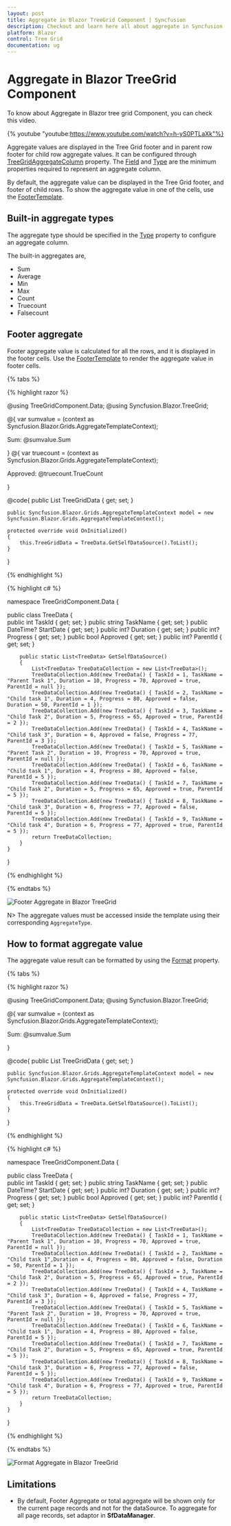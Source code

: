 ```yaml
---
layout: post
title: Aggregate in Blazor TreeGrid Component | Syncfusion
description: Checkout and learn here all about aggregate in Syncfusion Blazor TreeGrid component and much more details.
platform: Blazor
control: Tree Grid
documentation: ug
---
```


# Aggregate in Blazor TreeGrid Component

To know about Aggregate in Blazor tree grid Component, you can check this video.

{% youtube
"youtube:https://www.youtube.com/watch?v=h-yS0PTLaXk"%}

Aggregate values are displayed in the Tree Grid footer and in parent row footer for child row aggregate values. It can be configured through [TreeGridAggregateColumn](https://help.syncfusion.com/cr/blazor/Syncfusion.Blazor.TreeGrid.TreeGridAggregateColumn.html) property. The [Field](https://help.syncfusion.com/cr/blazor/Syncfusion.Blazor.TreeGrid.TreeGridAggregateColumn.html#Syncfusion_Blazor_TreeGrid_TreeGridAggregateColumn_Field) and [Type](https://help.syncfusion.com/cr/blazor/Syncfusion.Blazor.TreeGrid.TreeGridAggregateColumn.html#Syncfusion_Blazor_TreeGrid_TreeGridAggregateColumn_Type) are the minimum properties required to represent an aggregate column.

By default, the aggregate value can be displayed in the Tree Grid footer, and footer of child rows. To show the aggregate value in one of the cells, use the [FooterTemplate](https://help.syncfusion.com/cr/blazor/Syncfusion.Blazor.TreeGrid.TreeGridAggregateColumn.html#Syncfusion_Blazor_TreeGrid_TreeGridAggregateColumn_FooterTemplate).

## Built-in aggregate types

The aggregate type should be specified in the [Type](https://help.syncfusion.com/cr/blazor/Syncfusion.Blazor.TreeGrid.TreeGridAggregateColumn.html#Syncfusion_Blazor_TreeGrid_TreeGridAggregateColumn_Type) property to configure an aggregate column.

The built-in aggregates are,
* Sum
* Average
* Min
* Max
* Count
* Truecount
* Falsecount

## Footer aggregate

Footer aggregate value is calculated for all the rows, and it is displayed in the footer cells. Use the [FooterTemplate](https://help.syncfusion.com/cr/blazor/Syncfusion.Blazor.TreeGrid.TreeGridAggregateColumn.html#Syncfusion_Blazor_TreeGrid_TreeGridAggregateColumn_FooterTemplate) to render the aggregate value in footer cells.

{% tabs %}

{% highlight razor %}

@using TreeGridComponent.Data;
@using Syncfusion.Blazor.TreeGrid;

<SfTreeGrid DataSource="@TreeGridData" IdMapping="TaskId" ParentIdMapping="ParentId" AllowPaging="true" TreeColumnIndex="1">
    <TreeGridAggregates>
        <TreeGridAggregate ShowChildSummary="false">
            <TreeGridAggregateColumns>
                <TreeGridAggregateColumn Field="Duration" Type="Syncfusion.Blazor.Grids.AggregateType.Sum" Format="C2">
                    <FooterTemplate>
                        @{
                            var sumvalue = (context as Syncfusion.Blazor.Grids.AggregateTemplateContext);
                            <div>
                                <p>Sum: @sumvalue.Sum</p>
                            </div>
                        }
                    </FooterTemplate>
                </TreeGridAggregateColumn>
                <TreeGridAggregateColumn Field="Approved" Type="Syncfusion.Blazor.Grids.AggregateType.TrueCount" Format="C2">
                    <FooterTemplate>
                        @{
                            var truecount = (context as Syncfusion.Blazor.Grids.AggregateTemplateContext);
                            <div>
                                <p>Approved: @truecount.TrueCount</p>
                            </div>
                        }
                    </FooterTemplate>
                </TreeGridAggregateColumn>              
            </TreeGridAggregateColumns>
        </TreeGridAggregate>
    </TreeGridAggregates>
    <TreeGridColumns>
        <TreeGridColumn Field="TaskId" HeaderText="Task ID" Width="80" TextAlign="Syncfusion.Blazor.Grids.TextAlign.Right"></TreeGridColumn>
        <TreeGridColumn Field="TaskName" HeaderText="Task Name" Width="100"></TreeGridColumn>
        <TreeGridColumn Field="Duration" HeaderText="Duration" Width="100" TextAlign="Syncfusion.Blazor.Grids.TextAlign.Right"></TreeGridColumn>
        <TreeGridColumn Field="Progress" HeaderText="Progress" Width="100" TextAlign="Syncfusion.Blazor.Grids.TextAlign.Right"></TreeGridColumn>
        <TreeGridColumn Field="Approved" HeaderText="Approved" TextAlign="Syncfusion.Blazor.Grids.TextAlign.Center" DisplayAsCheckBox="true" Width="100">
        </TreeGridColumn>
    </TreeGridColumns>
</SfTreeGrid>

@code{
    public List<TreeData> TreeGridData { get; set; }

    public Syncfusion.Blazor.Grids.AggregateTemplateContext model = new Syncfusion.Blazor.Grids.AggregateTemplateContext();

    protected override void OnInitialized()
    {
        this.TreeGridData = TreeData.GetSelfDataSource().ToList();
    }
}

{% endhighlight %}

{% highlight c# %}

namespace TreeGridComponent.Data {

 public class TreeData
    {     
            public int TaskId { get; set; }
            public string TaskName { get; set; }
            public DateTime? StartDate { get; set; }
            public int? Duration { get; set; }
            public int? Progress { get; set; }
            public bool Approved { get; set; }
            public int? ParentId { get; set; }
        
        public static List<TreeData> GetSelfDataSource()
        {
            List<TreeData> TreeDataCollection = new List<TreeData>();
            TreeDataCollection.Add(new TreeData() { TaskId = 1, TaskName = "Parent Task 1", Duration = 10, Progress = 70, Approved = true, ParentId = null });
            TreeDataCollection.Add(new TreeData() { TaskId = 2, TaskName = "Child task 1", Duration = 4, Progress = 80, Approved = false, Duration = 50, ParentId = 1 });
            TreeDataCollection.Add(new TreeData() { TaskId = 3, TaskName = "Child Task 2", Duration = 5, Progress = 65, Approved = true, ParentId = 2 });
            TreeDataCollection.Add(new TreeData() { TaskId = 4, TaskName = "Child task 3", Duration = 6, Approved = false, Progress = 77, ParentId = 3 });
            TreeDataCollection.Add(new TreeData() { TaskId = 5, TaskName = "Parent Task 2", Duration = 10, Progress = 70, Approved = true, ParentId = null });
            TreeDataCollection.Add(new TreeData() { TaskId = 6, TaskName = "Child task 1", Duration = 4, Progress = 80, Approved = false, ParentId = 5 });
            TreeDataCollection.Add(new TreeData() { TaskId = 7, TaskName = "Child Task 2", Duration = 5, Progress = 65, Approved = true, ParentId = 5 });
            TreeDataCollection.Add(new TreeData() { TaskId = 8, TaskName = "Child task 3", Duration = 6, Progress = 77, Approved = false, ParentId = 5 });
            TreeDataCollection.Add(new TreeData() { TaskId = 9, TaskName = "Child task 4", Duration = 6, Progress = 77, Approved = true, ParentId = 5 });
            return TreeDataCollection;
        }
    }
}

{% endhighlight %}

{% endtabs %}

![Footer Aggregate in Blazor TreeGrid](images/blazor-treegrid-footer-aggregate.png)

N> The aggregate values must be accessed inside the template using their corresponding `AggregateType`.

## How to format aggregate value

The aggregate value result can be formatted by using the [Format](https://help.syncfusion.com/cr/blazor/Syncfusion.Blazor.TreeGrid.TreeGridAggregateColumn.html#Syncfusion_Blazor_TreeGrid_TreeGridAggregateColumn_Format) property.

{% tabs %}

{% highlight razor %}

@using TreeGridComponent.Data;
@using Syncfusion.Blazor.TreeGrid;

<SfTreeGrid DataSource="@TreeGridData" IdMapping="TaskId" ParentIdMapping="ParentId" AllowPaging="true" TreeColumnIndex="1">
    <TreeGridAggregates>
        <TreeGridAggregate ShowChildSummary="false">
            <TreeGridAggregateColumns>
                <TreeGridAggregateColumn Field="Duration" Type="Syncfusion.Blazor.Grids.AggregateType.Sum" Format="C2">
                    <FooterTemplate>
                        @{
                            var sumvalue = (context as Syncfusion.Blazor.Grids.AggregateTemplateContext);
                            <div>
                                <p>Sum: @sumvalue.Sum</p>
                            </div>
                        }
                    </FooterTemplate>
                </TreeGridAggregateColumn>                            
            </TreeGridAggregateColumns>
        </TreeGridAggregate>
    </TreeGridAggregates>
    <TreeGridColumns>
        <TreeGridColumn Field="TaskId" HeaderText="Task ID" Width="80" TextAlign="Syncfusion.Blazor.Grids.TextAlign.Right"></TreeGridColumn>
        <TreeGridColumn Field="TaskName" HeaderText="Task Name" Width="100"></TreeGridColumn>
        <TreeGridColumn Field="Duration" HeaderText="Duration" Width="100" TextAlign="Syncfusion.Blazor.Grids.TextAlign.Right"></TreeGridColumn>
        <TreeGridColumn Field="Progress" HeaderText="Progress" Width="100" TextAlign="Syncfusion.Blazor.Grids.TextAlign.Right"></TreeGridColumn>
        <TreeGridColumn Field="Approved" HeaderText="Approved" TextAlign="Syncfusion.Blazor.Grids.TextAlign.Center" DisplayAsCheckBox="true" Width="100">
        </TreeGridColumn>
    </TreeGridColumns>
</SfTreeGrid>

@code{
    public List<TreeData> TreeGridData { get; set; }

    public Syncfusion.Blazor.Grids.AggregateTemplateContext model = new Syncfusion.Blazor.Grids.AggregateTemplateContext();

    protected override void OnInitialized()
    {
        this.TreeGridData = TreeData.GetSelfDataSource().ToList();
    }
}

{% endhighlight %}

{% highlight c# %}

namespace TreeGridComponent.Data {

 public class TreeData
    {     
            public int TaskId { get; set; }
            public string TaskName { get; set; }
            public DateTime? StartDate { get; set; }
            public int? Duration { get; set; }
            public int? Progress { get; set; }
            public bool Approved { get; set; }
            public int? ParentId { get; set; }
        
        public static List<TreeData> GetSelfDataSource()
        {
            List<TreeData> TreeDataCollection = new List<TreeData>();
            TreeDataCollection.Add(new TreeData() { TaskId = 1, TaskName = "Parent Task 1", Duration = 10, Progress = 70, Approved = true, ParentId = null });
            TreeDataCollection.Add(new TreeData() { TaskId = 2, TaskName = "Child task 1",Duration = 4, Progress = 80, Approved = false, Duration = 50, ParentId = 1 });
            TreeDataCollection.Add(new TreeData() { TaskId = 3, TaskName = "Child Task 2", Duration = 5, Progress = 65, Approved = true, ParentId = 2 });
            TreeDataCollection.Add(new TreeData() { TaskId = 4, TaskName = "Child task 3", Duration = 6, Approved = false, Progress = 77, ParentId = 3 });
            TreeDataCollection.Add(new TreeData() { TaskId = 5, TaskName = "Parent Task 2", Duration = 10, Progress = 70, Approved = true, ParentId = null });
            TreeDataCollection.Add(new TreeData() { TaskId = 6, TaskName = "Child task 1", Duration = 4, Progress = 80, Approved = false, ParentId = 5 });
            TreeDataCollection.Add(new TreeData() { TaskId = 7, TaskName = "Child Task 2", Duration = 5, Progress = 65, Approved = true, ParentId = 5 });
            TreeDataCollection.Add(new TreeData() { TaskId = 8, TaskName = "Child task 3", Duration = 6, Progress = 77, Approved = false, ParentId = 5 });
            TreeDataCollection.Add(new TreeData() { TaskId = 9, TaskName = "Child task 4", Duration = 6, Progress = 77, Approved = true, ParentId = 5 });
            return TreeDataCollection;
        }
    }
}

{% endhighlight %}

{% endtabs %}

![Format Aggregate in Blazor TreeGrid](images/blazor-treegrid-aggregate-format.png)

<!-- Custom aggregate

To calculate the aggregate value with your own aggregate functions, use the custom aggregate option. To use custom aggregation, specify the [`Type`](https://help.syncfusion.com/cr/blazor/Syncfusion.Blazor.TreeGrid.TreeGridAggregateColumn.html#Syncfusion_Blazor_TreeGrid_TreeGridAggregateColumn_Type) as `Custom`, and provide the custom aggregate function in the [`CustomAggregate`](https://help.syncfusion.com/cr/blazor/Syncfusion.Blazor.TreeGrid.TreeGridAggregateColumn.html) property.

> To access the custom aggregate value inside the template, use the key as `Custom`.

-->

## Limitations

* By default, Footer Aggregate or total aggregate will be shown only for the current page records and not for the dataSource. To aggregate for all page records, set adaptor in **SfDataManager**.